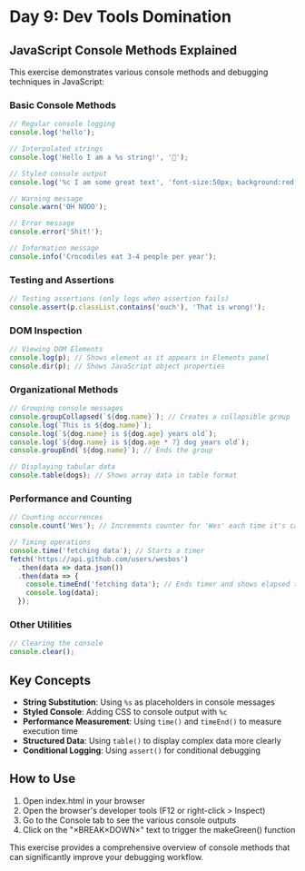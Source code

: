 # Day 9: Dev Tools Domination

## JavaScript Console Methods Explained

This exercise demonstrates various console methods and debugging techniques in JavaScript:

### Basic Console Methods
```javascript
// Regular console logging
console.log('hello');

// Interpolated strings
console.log('Hello I am a %s string!', '💩');

// Styled console output
console.log('%c I am some great text', 'font-size:50px; background:red; text-shadow: 10px 10px 0 blue');

// Warning message
console.warn('OH NOOO');

// Error message
console.error('Shit!');

// Information message
console.info('Crocodiles eat 3-4 people per year');
```

### Testing and Assertions
```javascript
// Testing assertions (only logs when assertion fails)
console.assert(p.classList.contains('ouch'), 'That is wrong!');
```

### DOM Inspection
```javascript
// Viewing DOM Elements
console.log(p); // Shows element as it appears in Elements panel
console.dir(p); // Shows JavaScript object properties
```

### Organizational Methods
```javascript
// Grouping console messages
console.groupCollapsed(`${dog.name}`); // Creates a collapsible group
console.log(`This is ${dog.name}`);
console.log(`${dog.name} is ${dog.age} years old`);
console.log(`${dog.name} is ${dog.age * 7} dog years old`);
console.groupEnd(`${dog.name}`); // Ends the group

// Displaying tabular data
console.table(dogs); // Shows array data in table format
```

### Performance and Counting
```javascript
// Counting occurrences
console.count('Wes'); // Increments counter for 'Wes' each time it's called

// Timing operations
console.time('fetching data'); // Starts a timer
fetch('https://api.github.com/users/wesbos')
  .then(data => data.json())
  .then(data => {
    console.timeEnd('fetching data'); // Ends timer and shows elapsed time
    console.log(data);
  });
```

### Other Utilities
```javascript
// Clearing the console
console.clear();
```

## Key Concepts
- **String Substitution**: Using `%s` as placeholders in console messages
- **Styled Console**: Adding CSS to console output with `%c`
- **Performance Measurement**: Using `time()` and `timeEnd()` to measure execution time
- **Structured Data**: Using `table()` to display complex data more clearly
- **Conditional Logging**: Using `assert()` for conditional debugging

## How to Use
1. Open index.html in your browser
2. Open the browser's developer tools (F12 or right-click > Inspect)
3. Go to the Console tab to see the various console outputs
4. Click on the "×BREAK×DOWN×" text to trigger the makeGreen() function

This exercise provides a comprehensive overview of console methods that can significantly improve your debugging workflow. 